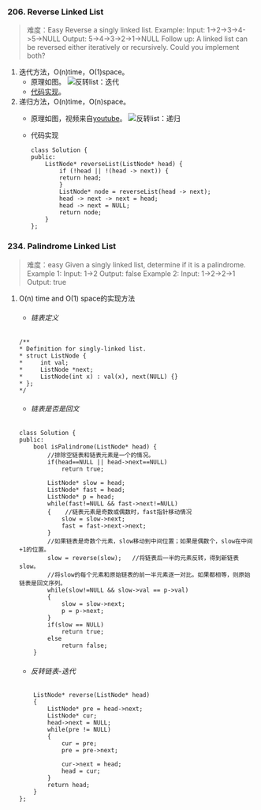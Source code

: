 


### 206. Reverse Linked List
>难度：Easy
Reverse a singly linked list.
Example:
Input: 1->2->3->4->5->NULL
Output: 5->4->3->2->1->NULL
Follow up:
A linked list can be reversed either iteratively or recursively. Could you implement both?

1. 迭代方法，O(n)time，O(1)space。
    - 原理如图。
    ![反转list：迭代](https://img-1300025586.cos.ap-shanghai.myqcloud.com/%E5%8F%8D%E8%BD%AC%E9%93%BE%E8%A1%A8-%E8%BF%AD%E4%BB%A3.gif)
    - [代码实现](#1.1.1.3)。
2. 递归方法，O(n)time，O(n)space。
    - 原理如图，视频来自[youtube](https://www.youtube.com/watch?v=MRe3UsRadKw)。
    ![反转list：递归](https://img-1300025586.cos.ap-shanghai.myqcloud.com/%E5%8F%8D%E8%BD%AC%E9%93%BE%E8%A1%A8-%E9%80%92%E5%BD%92.gif)

    - 代码实现    
        ```
        class Solution {
        public:
            ListNode* reverseList(ListNode* head) {
                if (!head || !(head -> next)) {
                return head;
                }
                ListNode* node = reverseList(head -> next);
                head -> next -> next = head;
                head -> next = NULL;
                return node;
            }
        };
        ```

### 234. Palindrome Linked List
>难度：easy
Given a singly linked list, determine if it is a palindrome.
Example 1:
Input: 1->2
Output: false
Example 2:
Input: 1->2->2->1
Output: true

1. O(n) time and O(1) space的实现方法
    - <h6 id="1.1.1.1">链表定义</h6>
    ```
    /**
    * Definition for singly-linked list.
    * struct ListNode {
    *     int val;
    *     ListNode *next;
    *     ListNode(int x) : val(x), next(NULL) {}
    * };
    */
    ```
    - <h6 id="1.1.1.2">链表是否是回文</h6>
    ```
    class Solution {
    public:
        bool isPalindrome(ListNode* head) {
            //排除空链表和链表元素是一个的情况。
            if(head==NULL || head->next==NULL)
                return true;
        
            ListNode* slow = head;
            ListNode* fast = head;
            ListNode* p = head;
            while(fast!=NULL && fast->next!=NULL)
            {    //链表元素是奇数或偶数时，fast指针移动情况
                slow = slow->next;
                fast = fast->next->next;            
            }
            //如果链表是奇数个元素，slow移动到中间位置；如果是偶数个，slow在中间+1的位置。
            slow = reverse(slow);   //将链表后一半的元素反转，得到新链表slow。
            //将slow的每个元素和原始链表的前一半元素逐一对比。如果都相等，则原始链表是回文序列。
            while(slow!=NULL && slow->val == p->val) 
            {
                slow = slow->next;
                p = p->next;
            }
            if(slow == NULL)
                return true;
            else
                return false;
        }
    ```    
    - <h6 id="1.1.1.3">反转链表-迭代</h6>

    ```    
        ListNode* reverse(ListNode* head)   
        {               
            ListNode* pre = head->next;
            ListNode* cur;
            head->next = NULL;
            while(pre != NULL)
            {                        
                cur = pre;
                pre = pre->next;

                cur->next = head;
                head = cur;            
            }
            return head;
        }        
    };
    ```
